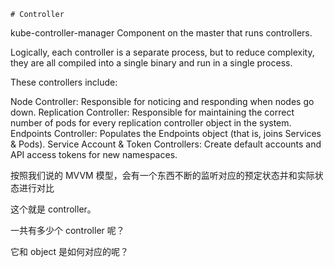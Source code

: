     # Controller

kube-controller-manager
Component on the master that runs controllers.

Logically, each controller is a separate process, but to reduce complexity, they are all compiled into a single binary and run in a single process.

These controllers include:

Node Controller: Responsible for noticing and responding when nodes go down.
Replication Controller: Responsible for maintaining the correct number of pods for every replication controller object in the system.
Endpoints Controller: Populates the Endpoints object (that is, joins Services & Pods).
Service Account & Token Controllers: Create default accounts and API access tokens for new namespaces.

按照我们说的 MVVM 模型，会有一个东西不断的监听对应的预定状态并和实际状态进行对比

这个就是 controller。

一共有多少个 controller 呢？

它和 object 是如何对应的呢？

